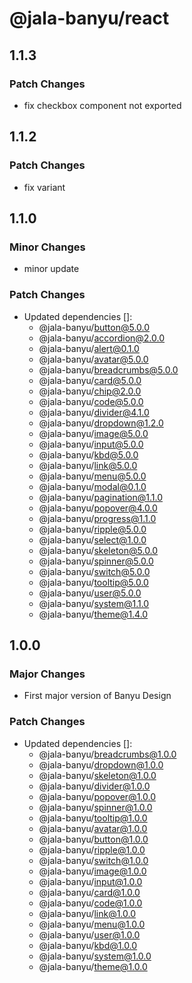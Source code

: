 # @jala-banyu/react

## 1.1.3

### Patch Changes

- fix checkbox component not exported

## 1.1.2

### Patch Changes

- fix variant

## 1.1.0

### Minor Changes

- minor update

### Patch Changes

- Updated dependencies []:
  - @jala-banyu/button@5.0.0
  - @jala-banyu/accordion@2.0.0
  - @jala-banyu/alert@0.1.0
  - @jala-banyu/avatar@5.0.0
  - @jala-banyu/breadcrumbs@5.0.0
  - @jala-banyu/card@5.0.0
  - @jala-banyu/chip@2.0.0
  - @jala-banyu/code@5.0.0
  - @jala-banyu/divider@4.1.0
  - @jala-banyu/dropdown@1.2.0
  - @jala-banyu/image@5.0.0
  - @jala-banyu/input@5.0.0
  - @jala-banyu/kbd@5.0.0
  - @jala-banyu/link@5.0.0
  - @jala-banyu/menu@5.0.0
  - @jala-banyu/modal@0.1.0
  - @jala-banyu/pagination@1.1.0
  - @jala-banyu/popover@4.0.0
  - @jala-banyu/progress@1.1.0
  - @jala-banyu/ripple@5.0.0
  - @jala-banyu/select@1.0.0
  - @jala-banyu/skeleton@5.0.0
  - @jala-banyu/spinner@5.0.0
  - @jala-banyu/switch@5.0.0
  - @jala-banyu/tooltip@5.0.0
  - @jala-banyu/user@5.0.0
  - @jala-banyu/system@1.1.0
  - @jala-banyu/theme@1.4.0

## 1.0.0

### Major Changes

- First major version of Banyu Design

### Patch Changes

- Updated dependencies []:
  - @jala-banyu/breadcrumbs@1.0.0
  - @jala-banyu/dropdown@1.0.0
  - @jala-banyu/skeleton@1.0.0
  - @jala-banyu/divider@1.0.0
  - @jala-banyu/popover@1.0.0
  - @jala-banyu/spinner@1.0.0
  - @jala-banyu/tooltip@1.0.0
  - @jala-banyu/avatar@1.0.0
  - @jala-banyu/button@1.0.0
  - @jala-banyu/ripple@1.0.0
  - @jala-banyu/switch@1.0.0
  - @jala-banyu/image@1.0.0
  - @jala-banyu/input@1.0.0
  - @jala-banyu/card@1.0.0
  - @jala-banyu/code@1.0.0
  - @jala-banyu/link@1.0.0
  - @jala-banyu/menu@1.0.0
  - @jala-banyu/user@1.0.0
  - @jala-banyu/kbd@1.0.0
  - @jala-banyu/system@1.0.0
  - @jala-banyu/theme@1.0.0
